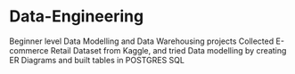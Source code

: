 # Data-Engineering
Beginner level Data Modelling and Data Warehousing projects
Collected E-commerce Retail Dataset from Kaggle, and tried Data modelling by creating ER Diagrams and built tables in POSTGRES SQL
